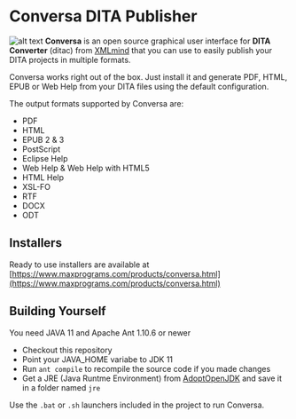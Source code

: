 # Conversa DITA Publisher

![alt text](https://www.maxprograms.com/images/conversa.png "Conversa DITA Publisher")
**Conversa** is an open source graphical user interface for  **DITA Converter** (ditac) from [XMLmind](http://www.xmlmind.com/ditac/) that you can use to easily publish your DITA projects in multiple formats.

Conversa works right out of the box. Just install it and generate PDF, HTML, EPUB or Web Help from your DITA files using the default configuration.

The output formats supported by Conversa are:

- PDF
- HTML
- EPUB 2 & 3
- PostScript
- Eclipse Help
- Web Help & Web Help with HTML5
- HTML Help
- XSL-FO
- RTF
- DOCX
- ODT

## Installers

Ready to use installers are available at [https://www.maxprograms.com/products/conversa.html](https://www.maxprograms.com/products/conversa.html)

## Building Yourself

You need JAVA 11 and Apache Ant 1.10.6 or newer

- Checkout this repository
- Point your JAVA_HOME variabe to JDK 11
- Run `ant compile` to recompile the source code if you made changes
- Get a JRE (Java Runtme Environment) from [AdoptOpenJDK](https://adoptopenjdk.net/) and save it in a folder named `jre`

Use the `.bat` or `.sh` launchers included in the project to run Conversa.

